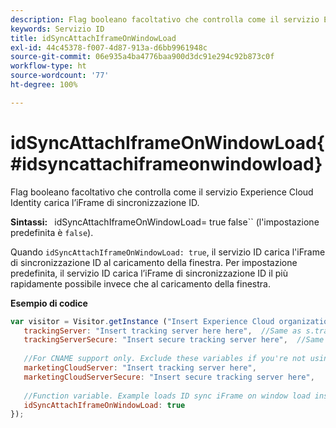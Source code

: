 ```yaml
---
description: Flag booleano facoltativo che controlla come il servizio Experience Cloud Identity carica l’iFrame di sincronizzazione ID.
keywords: Servizio ID
title: idSyncAttachIframeOnWindowLoad
exl-id: 44c45378-f007-4d87-913a-d6bb9961948c
source-git-commit: 06e935a4ba4776baa900d3dc91e294c92b873c0f
workflow-type: ht
source-wordcount: '77'
ht-degree: 100%

---
```


# idSyncAttachIframeOnWindowLoad{#idsyncattachiframeonwindowload}

Flag booleano facoltativo che controlla come il servizio Experience Cloud Identity carica l’iFrame di sincronizzazione ID.

**Sintassi:** ` `idSyncAttachIframeOnWindowLoad= true false`` (l&#39;impostazione predefinita è `false`).

Quando `idSyncAttachIframeOnWindowLoad: true`, il servizio ID carica l&#39;iFrame di sincronizzazione ID al caricamento della finestra. Per impostazione predefinita, il servizio ID carica l’iFrame di sincronizzazione ID il più rapidamente possibile invece che al caricamento della finestra.

**Esempio di codice**

```js
var visitor = Visitor.getInstance ("Insert Experience Cloud organization ID here",{ 
   trackingServer: "Insert tracking server here here",  //Same as s.trackingServer 
   trackingServerSecure: "Insert secure tracking server here",  //Same as s.trackingServerSecure 
 
   //For CNAME support only. Exclude these variables if you're not using CNAME 
   marketingCloudServer: "Insert tracking server here", 
   marketingCloudServerSecure: "Insert secure tracking server here", 
 
   //Function variable. Example loads ID sync iFrame on window load instad of ASAP. 
   idSyncAttachIframeOnWindowLoad: true 
});
```
